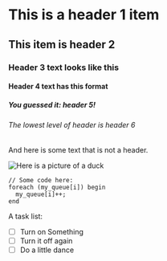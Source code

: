 # This is a header 1 item
## This item is header 2
### Header 3 text looks like this
#### Header 4 text has this format
##### You guessed it: header 5!
###### The lowest level of header is header 6
And here is some text that is not a header.

![Here is a picture of a duck](https://wallpapercave.com/wp/5PaCHum.jpg)

```
// Some code here:
foreach (my_queue[i]) begin
  my_queue[i]++;
end
```

A task list:
- [ ] Turn on Something
- [ ] Turn it off again
- [ ] Do a little dance
